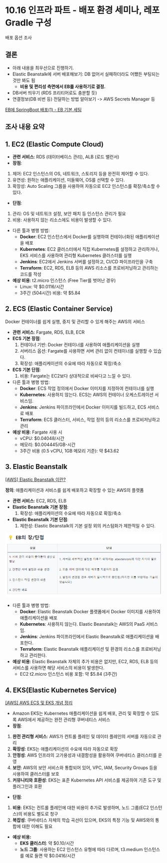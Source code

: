 # 10.16 인프라 파트 - 배포 환경 세미나, 레포 Gradle 구성

배포 옵션 조사

## 결론

- 아래 내용을 최우선으로 진행하기.
- Elastic Beanstalk에 서버 배포해보기: DB 없어서 실패하더라도 어쨌든 부팅되는 것만 봐도 됨
  - **비용 및 편리성 측면에서 EB를 사용하기로 결정.**
- DB서버 띄우기 (RDS 프리티어로도 충분할 듯)
- 연결정보(DB 비번 등) 전달하는 방법 알아보기 -> AWS Secrets Manager 등

[EB에 SpringBoot 배포(1) - EB 기본 세팅](https://velog.io/@yyong3519/EB에-SpringBoot-배포1-EB-기본-세팅)

## 조사 내용 요약

## **1. EC2 (Elastic Compute Cloud)**

- **관련 서비스**: RDS (데이터베이스 관리), ALB (로드 밸런서)
- **장점**:

1. 제어: EC2 인스턴스의 OS, 네트워크, 스토리지 등을 완전히 제어할 수 있다.
2. 유연성: 원하는 애플리케이션, 미들웨어, OS를 선택할 수 있다.
3. 확장성: Auto Scaling 그룹을 사용하여 자동으로 EC2 인스턴스를 확장/축소할 수 있다.

- **단점**:

1. 관리: OS 및 네트워크 설정, 보안 패치 등 인스턴스 관리가 필요
2. 비용: 사용하지 않는 리소스에도 비용이 발생할 수 있다.

- 다른 툴과 병행 방법:
  - **Docker**: EC2 인스턴스에서 Docker를 실행하여 컨테이너화된 애플리케이션을 배포
  - **Kubernetes**: EC2 클러스터에서 직접 Kubernetes를 설정하고 관리하거나, EKS 서비스를 사용하여 관리형 Kubernetes 클러스터를 실행
  - **Jenkins**: EC2에서 Jenkins 서버를 설정하고, CI/CD 파이프라인을 구축
  - **Terraform**: EC2, RDS, ELB 등의 AWS 리소스를 프로비저닝하고 관리하는 코드를 작성
- **예상 비용**: t2.micro 인스턴스 (Free Tier를 벗어난 경우)
  - Linux: 약 $0.0116/시간
  - 3주간 (504시간) 비용: 약 $5.84

## **2. ECS (Elastic Container Service)**

Docker 컨테이너를 쉽게 실행, 중지 및 관리할 수 있게 해주는 AWS의 서비스

- **관련 서비스**: Fargate, RDS, ELB, ECR
- **ECS 기본 장점**:
    1. 컨테이너 기반: Docker 컨테이너를 사용하여 애플리케이션을 실행
    2. 서버리스 옵션: Fargate를 사용하면 서버 관리 없이 컨테이너를 실행할 수 있습다.
    3. 확장성: 애플리케이션의 수요에 따라 자동으로 확장/축소
- **ECS 기본 단점**:
    1. 비용: Fargate는 EC2보다 상대적으로 비싸다고 느낄 수 있다.
- 다른 툴과 병행 방법:
  - **Docker**: ECS 작업 정의에서 Docker 이미지를 지정하여 컨테이너를 실행
  - **Kubernetes**: 사용하지 않는다. ECS는 AWS의 컨테이너 오케스트레이션 서비스임.
  - **Jenkins**: Jenkins 파이프라인에서 Docker 이미지를 빌드하고, ECS 서비스로 배포
  - **Terraform**: ECS 클러스터, 서비스, 작업 정의 등의 리소스를 프로비저닝하고 관리
- **예상 비용**: Fargate 사용 시
  - vCPU: $0.04048/시간
  - 메모리: $0.004445/GB-시간
  - 3주간 비용 (0.5 vCPU, 1GB 메모리 기준): 약 $43.62

## **3. Elastic Beanstalk**

[[AWS] Elastic Beanstalk 이란?](https://velog.io/@yulhee741/AWS-Elastic-Beanstalk-이란)

**정의**: 애플리케이션과 서비스를 쉽게 배포하고 확장할 수 있는 AWS의 플랫폼

- **관련 서비스**: EC2, RDS, ELB
- **Elastic Beanstalk 기본 장점**:
    1. 확장성: 애플리케이션의 수요에 따라 자동으로 확장/축소
- **Elastic Beanstalk 기본 단점**:
    1. 제한성: Elastic Beanstalk의 기본 설정 외의 커스텀화가 제한적일 수 있다.

![Alt text](./resources/1016-image.png)

- 다른 툴과 병행 방법:
  - **Docker**: Elastic Beanstalk Docker 플랫폼에서 Docker 이미지를 사용하여 애플리케이션을 배포
  - **Kubernetes**: 사용하지 않는다. Elastic Beanstalk는 AWS의 PaaS 서비스임.
  - **Jenkins**: Jenkins 파이프라인에서 Elastic Beanstalk로 애플리케이션을 배포한다.
  - **Terraform**: Elastic Beanstalk 애플리케이션 및 환경의 리소스를 프로비저닝하고 관리한다.
- **예상 비용**: Elastic Beanstalk 자체의 추가 비용은 없지만, EC2, RDS, ELB 등의 서비스를 사용하면 해당 서비스의 비용이 발생한다.
  - EC2 t2.micro 인스턴스 비용 포함: 약 $5.84 (3주간)

## 4. EKS(Elastic Kubernetes Service)

[[AWS] AWS ECS 및  EKS 개념 정리](https://bosungtea9416.tistory.com/entry/AWS-AWS-ECS-및-EKS-개념-정리-EC2-방식-Fargate-방식)

- Amazon EKS는 Kubernetes 애플리케이션을 쉽게 배포, 관리 및 확장할 수 있도록 AWS에서 제공하는 완전 관리형 쿠버네티스 서비스
- **장점**:

1. **완전 관리형 서비스**: AWS가 컨트롤 플레인 및 데이터 플레인의 서버를 자동으로 관리
2. **확장성**: EKS는 애플리케이션의 수요에 따라 자동으로 확장
3. **안정성**: AWS 인프라의 고가용성과 내결함성을 활용하여 쿠버네티스 클러스터를 운영
4. **보안**: AWS의 보안 서비스와 통합되어 있어, VPC, IAM, Security Groups 등을 사용하여 클러스터를 보호
5. **커뮤니티와 호환성**: EKS는 표준 Kubernetes API 서비스를 제공하여 기존 도구 및 플러그인과 호환

- **단점**:

1. **비용**: EKS는 컨트롤 플레인에 대한 비용이 추가로 발생하며, 노드 그룹(EC2 인스턴스)의 비용도 별도로 청구
2. **복잡성**: 쿠버네티스 자체의 학습 곡선이 있으며, EKS의 특정 기능 및 AWS와의 통합에 대한 이해도 필요

- **예상 비용:**
  - **EKS 클러스터**: 약 $0.10/시간
  - **노드 그룹**: 사용하는 EC2 인스턴스 유형에 따라 다르며, t3.medium 인스턴스를 예로 들면 약 $0.0416/시간
